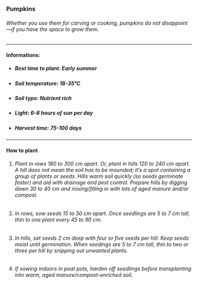 ### Pumpkins

###### Whether you use them for carving or cooking, pumpkins do not disappoint—if you have the space to grow them.

---

#### Informations:

- ##### Best time to plant: Early summer
- ##### Soil temperature: 18-35°C
- ##### Soil type: Nutrient rich
- ##### Light: 6-8 hours of sun per day
- ##### Harvest time: 75-100 days

---

#### How to plant

1. ###### Plant in rows 180 to 300 cm apart. Or, plant in hills 120 to 240 cm apart. A hill does not mean the soil has to be mounded; it’s a spot containing a group of plants or seeds. Hills warm soil quickly (so seeds germinate faster) and aid with drainage and pest control. Prepare hills by digging down 30 to 40 cm and mixing/filling in with lots of aged manure and/or compost.
2. ###### In rows, sow seeds 15 to 30 cm apart. Once seedlings are 5 to 7 cm tall, thin to one plant every 45 to 90 cm.
3. ###### In hills, set seeds 2 cm deep with four or five seeds per hill. Keep seeds moist until germination. When seedings are 5 to 7 cm tall, thin to two or three per hill by snipping out unwanted plants.
4. ###### If sowing indoors in peat pots, harden off seedlings before transplanting into warm, aged manure/compost-enriched soil.